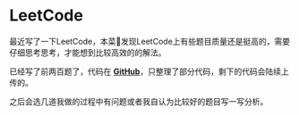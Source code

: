 # LeetCode

最近写了一下LeetCode，本菜🐔发现LeetCode上有些题目质量还是挺高的，需要仔细思考思考，才能想到比较高效的的解法。

已经写了前两百题了，代码在 **[GitHub](https://github.com/sun000/LeetCode)**，只整理了部分代码，剩下的代码会陆续上传的。

之后会选几道我做的过程中有问题或者我自认为比较好的题目写一写分析。

